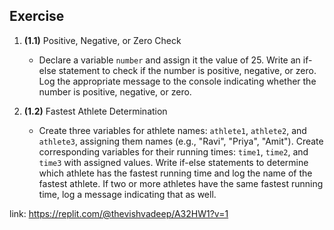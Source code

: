 ## Exercise
1.  **(1.1)** Positive, Negative, or Zero Check
    
    *   Declare a variable `number` and assign it the value of 25. Write an if-else statement to check if the number is positive, negative, or zero. Log the appropriate message to the console indicating whether the number is positive, negative, or zero.
2.  **(1.2)** Fastest Athlete Determination
    
    *   Create three variables for athlete names: `athlete1`, `athlete2`, and `athlete3`, assigning them names (e.g., "Ravi", "Priya", "Amit"). Create corresponding variables for their running times: `time1`, `time2`, and `time3` with assigned values. Write if-else statements to determine which athlete has the fastest running time and log the name of the fastest athlete. If two or more athletes have the same fastest running time, log a message indicating that as well.

link: https://replit.com/@thevishvadeep/A32HW1?v=1
